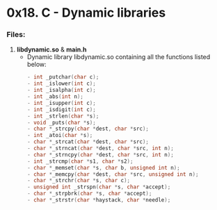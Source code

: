 # 0x18. C - Dynamic libraries

### Files:
1. **libdynamic.so** & **main.h**
   - Dynamic library libdynamic.so containing all the functions listed below:
     ```c
     - int _putchar(char c);
     - int _islower(int c);
     - int _isalpha(int c);
     - int _abs(int n);
     - int _isupper(int c);
     - int _isdigit(int c);
     - int _strlen(char *s);
     - void _puts(char *s);
     - char *_strcpy(char *dest, char *src);
     - int _atoi(char *s);
     - char *_strcat(char *dest, char *src);
     - char *_strncat(char *dest, char *src, int n);
     - char *_strncpy(char *dest, char *src, int n);
     - int _strcmp(char *s1, char *s2);
     - char *_memset(char *s, char b, unsigned int n);
     - char *_memcpy(char *dest, char *src, unsigned int n);
     - char *_strchr(char *s, char c);
     - unsigned int _strspn(char *s, char *accept);
     - char *_strpbrk(char *s, char *accept);
     - char *_strstr(char *haystack, char *needle);
     ```

